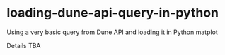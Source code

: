 # loading-dune-api-query-in-python
Using a very basic query from Dune API and loading it in Python matplot

Details TBA
